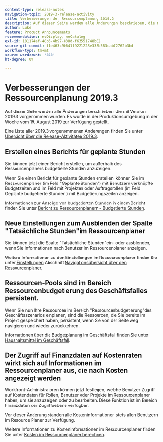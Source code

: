 ```yaml
---
content-type: release-notes
navigation-topic: 2019-3-release-activity
title: Verbesserungen der Ressourcenplanung 2019.3
description: Auf dieser Seite werden alle Änderungen beschrieben, die mit Version 2019.3 vorgenommen wurden. Es wurde in der Produktionsumgebung in der Woche vom 19. August 2019 zur Verfügung gestellt.
author: Luke
feature: Product Announcements
recommendations: noDisplay, noCatalog
exl-id: 181174af-48b6-4b97-838d-f63551748b02
source-git-commit: f1e463c90641f9221228e335b583cab72762b3bd
workflow-type: tm+mt
source-wordcount: '353'
ht-degree: 0%

---
```


# Verbesserungen der Ressourcenplanung 2019.3

Auf dieser Seite werden alle Änderungen beschrieben, die mit Version 2019.3 vorgenommen wurden. Es wurde in der Produktionsumgebung in der Woche vom 19. August 2019 zur Verfügung gestellt.

Eine Liste aller 2019.3 vorgenommenen Änderungen finden Sie unter [Übersicht über die Release-Aktivitäten 2019.3](../../../../product-announcements/product-releases/quarterly-release-archive/2019.3-release-activity/2019-3-release-activity-overview.md).

## Erstellen eines Berichts für geplante Stunden

Sie können jetzt einen Bericht erstellen, um außerhalb des Ressourcenplaners budgetierte Stunden anzuzeigen.

Wenn Sie einen Bericht für geplante Stunden erstellen, können Sie im Ressourcenplaner (im Feld &quot;Geplante Stunden&quot;) mit Benutzern verknüpfte Budgetzeiten und im Feld mit Projekten oder Auftragsrollen (im Feld Geplante budgetierte Stunden ) mit Budgetierungszeiten anzeigen.

Informationen zur Anzeige von budgetierten Stunden in einem Bericht finden Sie unter [Bericht zu Ressourcenplanern - Budgetierte Stunden](../../../../resource-mgmt/resource-planning/report-on-budgeted-hours.md).

## Neue Einstellungen zum Ausblenden der Spalte &quot;Tatsächliche Stunden&quot;im Ressourcenplaner

Sie können jetzt die Spalte &quot;Tatsächliche Stunden&quot;ein- oder ausblenden, wenn Sie Informationen nach Benutzer im Ressourcenplaner anzeigen.

Weitere Informationen zu den Einstellungen im Ressourcenplaner finden Sie unter [Einstellungen](../../../../resource-mgmt/resource-planning/resource-planner-navigation.md#settings) Abschnitt [Navigationsübersicht über den Ressourcenplaner](../../../../resource-mgmt/resource-planning/resource-planner-navigation.md).

## Ressourcen-Pools sind im Bereich Ressourcenbudgetierung des Geschäftsfalles persistent.

Wenn Sie nun Ihre Ressourcen im Bereich &quot;Ressourcenbudgetierung&quot;des Geschäftsszenarios einplanen, sind die Ressourcen, die Sie bereits im Projekt gespeichert haben, persistent, wenn Sie von der Seite weg navigieren und wieder zurückkehren.

Informationen über die Budgetplanung im Geschäftsfall finden Sie unter [Haushaltsmittel im Geschäftsfall](../../../../manage-work/projects/define-a-business-case/budget-resources-in-business-case.md).

## Der Zugriff auf Finanzdaten auf Kostenraten wirkt sich auf Informationen im Ressourcenplaner aus, die nach Kosten angezeigt werden

Workfront-Administratoren können jetzt festlegen, welche Benutzer Zugriff auf Kostendaten für Rollen, Benutzer oder Projekte im Ressourcenplaner haben, um sie anzuzeigen oder zu bearbeiten. Diese Funktion ist im Bereich Finanzdaten der Zugriffsebene verfügbar.

Vor dieser Änderung standen alle Kosteninformationen stets allen Benutzern im Resource Planer zur Verfügung.

Weitere Informationen zu Kosteninformationen im Ressourcenplaner finden Sie unter [Kosten im Ressourcenplaner berechnen](../../../../resource-mgmt/resource-planning/calculate-costs-resource-planner.md).

